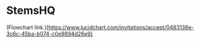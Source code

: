 # StemsHQ

(Flowchart link.)[https://www.lucidchart.com/invitations/accept/0483136e-3c6c-45ba-b074-c0e9894d26e9]
